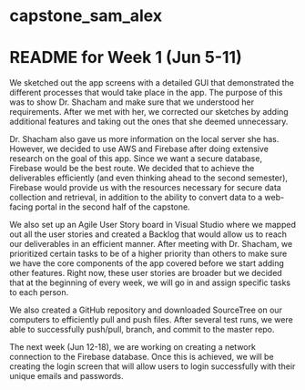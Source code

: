 # capstone_sam_alex
# README for Week 1 (Jun 5-11)

We sketched out the app screens with a detailed GUI that demonstrated the different processes that would take place in the app. The purpose of this was to show Dr. Shacham and make sure that we understood her requirements. After we met with her, we corrected our sketches by adding additional features and taking out the ones that she deemed unnecessary. 

Dr. Shacham also gave us more information on the local server she has. However, we decided to use AWS and Firebase after doing extensive research on the goal of this app. Since we want a secure database, Firebase would be the best route. We decided that to achieve the deliverables efficiently (and even thinking ahead to the second semester), Firebase would provide us with the resources necessary for secure data collection and retrieval, in addition to the ability to convert data to a web-facing portal in the second half of the capstone.

We also set up an Agile User Story board in Visual Studio where we mapped out all the user stories and created a Backlog that would allow us to reach our deliverables in an efficient manner. After meeting with Dr. Shacham, we prioritized certain tasks to be of a higher priority than others to make sure we have the core components of the app covered before we start adding other features. Right now, these user stories are broader but we decided that at the beginning of every week, we will go in and assign specific tasks to each person. 

We also created a GitHub repository and downloaded SourceTree on our computers to efficiently pull and push files. After several test runs, we were able to successfully push/pull, branch, and commit to the master repo. 

The next week (Jun 12-18), we are working on creating a network connection to the Firebase database. Once this is achieved, we will be creating the login screen that will allow users to login successfully with their unique emails and passwords. 
